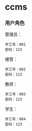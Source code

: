 # ccms

### 用户角色

管理员：

    学工号：001
    密码：123
  
楼管：

    学工号：002
    密码：123
  
教师：

    学工号：003
    密码：123
    
学生：

    学工号：004
    密码：123
